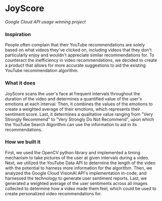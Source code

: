 # JoyScore

*Google Cloud API usage winning project*

### Inspiration
People often complain that their YouTube recommendations are solely based on what videos they've clicked on, including videos that they don't particularly enjoy and wouldn't appreciate similar recommendations for. To counteract the inefficiency in video recommendations, we decided to create a product that allows for more accurate suggestions to aid the existing YouTube recommendation algorithm. 

### What it does
JoyScore scans the user's face at frequent intervals throughout the duration of the video and determines a quantified value of the user's emotions at each interval. Then, it combines the values of the emotions to create a weighted average of their emotions, which represents their sentiment score. Last, it determines a qualitative value ranging from "Very Strongly Recommend" to "Very Strongly Do Not Recommend", upon which the YouTube Search Algorithm can use the information to aid in its recommendations.

### How we built it
First, we used the OpenCV python library and implemented a timing mechanism to take pictures of the user at given intervals during a video. Next, we utilized the YouTube Data API to determine the length of the video with the potential to harness more information for the algorithm. Then, we analyzed the Google Cloud VisionAI API's implementation in-code, and harnessed the technology to generate user sentiment reports. Last, we generated a weighted average of the user sentiments across all images collected to determine how a video made them feel, which could be used to create personalized video recommendations for.
